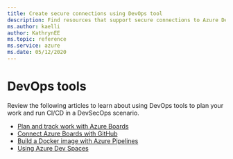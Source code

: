 ```yaml
--- 
title: Create secure connections using DevOps tool 
description: Find resources that support secure connections to Azure DevOps 
ms.author: kaelli
author: KathrynEE
ms.topic: reference
ms.service: azure 
ms.date: 05/12/2020
---
```



# DevOps tools  

Review the following articles to learn about using DevOps tools to plan your work and run CI/CD in a DevSecOps scenario. 

- [Plan and track work with Azure Boards](https://docs.microsoft.com/azure/devops/boards/get-started/plan-track-work)  
- [Connect Azure Boards with GitHub](https://docs.microsoft.com/azure/devops/boards/github)   
- [Build a Docker image with Azure Pipelines](https://docs.microsoft.com/azure/devops/pipelines/ecosystems/containers/build-image)   
- [Using Azure Dev Spaces](https://docs.microsoft.com/azure/dev-spaces/how-dev-spaces-works)  
 